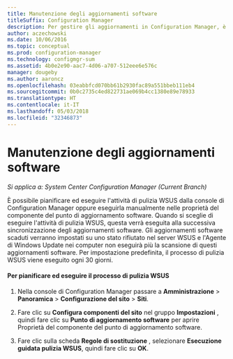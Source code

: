 ```yaml
---
title: Manutenzione degli aggiornamenti software
titleSuffix: Configuration Manager
description: Per gestire gli aggiornamenti in Configuration Manager, è possibile pianificare l'attività di pulizia di WSUS oppure eseguirla manualmente.
author: aczechowski
ms.date: 10/06/2016
ms.topic: conceptual
ms.prod: configuration-manager
ms.technology: configmgr-sum
ms.assetid: 4b0e2e90-aac7-4d06-a707-512eee6e576c
manager: dougeby
ms.author: aaroncz
ms.openlocfilehash: 03eabbfcd070bb61b2930fac89a551bbeb111eb4
ms.sourcegitcommit: 0b0c2735c4ed822731ae069b4cc1380e89e78933
ms.translationtype: HT
ms.contentlocale: it-IT
ms.lasthandoff: 05/03/2018
ms.locfileid: "32346873"
---
```

# <a name="software-updates-maintenance"></a>Manutenzione degli aggiornamenti software

*Si applica a: System Center Configuration Manager (Current Branch)*

È possibile pianificare ed eseguire l'attività di pulizia WSUS dalla console di Configuration Manager oppure eseguirla manualmente nelle proprietà del componente del punto di aggiornamento software. Quando si sceglie di eseguire l'attività di pulizia WSUS, questa verrà eseguita alla successiva sincronizzazione degli aggiornamenti software. Gli aggiornamenti software scaduti verranno impostati su uno stato rifiutato nel server WSUS e l'Agente di Windows Update nei computer non eseguirà più la scansione di questi aggiornamenti software. Per impostazione predefinita, il processo di pulizia WSUS viene eseguito ogni 30 giorni.  

#### <a name="to-schedule-and-run-the-wsus-cleanup-job"></a>Per pianificare ed eseguire il processo di pulizia WSUS  

1.  Nella console di Configuration Manager passare a **Amministrazione** > **Panoramica** > **Configurazione del sito** > **Siti**.  

2.  Fare clic su **Configura componenti del sito** nel gruppo **Impostazioni** , quindi fare clic su **Punto di aggiornamento software** per aprire Proprietà del componente del punto di aggiornamento software.  

3.  Fare clic sulla scheda **Regole di sostituzione** , selezionare **Esecuzione guidata pulizia WSUS**, quindi fare clic su **OK**.
